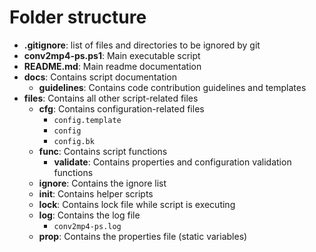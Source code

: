# Folder structure

- **.gitignore**: list of files and directories to be ignored by git
- **conv2mp4-ps.ps1**: Main executable script
- **README.md**: Main readme documentation
- **docs**: Contains script documentation
    - **guidelines**: Contains code contribution guidelines and templates
- **files**: Contains all other script-related files
    - **cfg**: Contains configuration-related files
        - `config.template`
        - `config`
        - `config.bk`
    - **func**: Contains script functions
        - **validate**: Contains properties and configuration validation functions
    - **ignore**: Contains the ignore list
    - **init**: Contains helper scripts
    - **lock**: Contains lock file while script is executing
    - **log**: Contains the log file
        - `conv2mp4-ps.log`
    - **prop**: Contains the properties file (static variables)